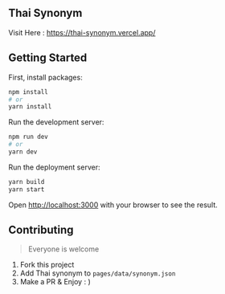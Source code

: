 ## Thai Synonym

Visit Here : https://thai-synonym.vercel.app/

## Getting Started

First, install packages:

```bash
npm install
# or
yarn install
```

Run the development server:

```bash
npm run dev
# or
yarn dev
```

Run the deployment server:

```bash
yarn build
yarn start
```

Open [http://localhost:3000](http://localhost:3000) with your browser to see the result.

## Contributing

> Everyone is welcome

1. Fork this project
2. Add Thai synonym to `pages/data/synonym.json`
3. Make a PR & Enjoy : )

